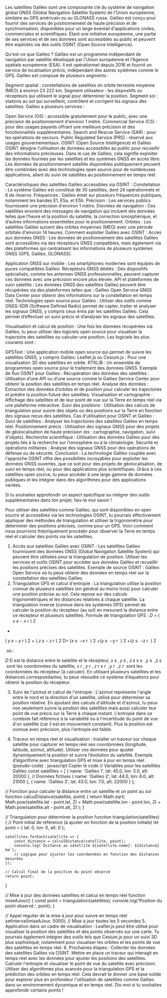Les satellites Galileo sont une composante clé du système de navigation global GNSS (Global Navigation Satellite System) de l'Union européenne, similaire au GPS américain ou au GLONASS russe. Galileo est conçu pour fournir des services de positionnement de haute précision et de synchronisation, disponibles pour un large éventail d'applications civiles, commerciales et scientifiques. Étant une initiative européenne, une partie de ses services et de ses données sont accessibles au public et peuvent être exploités via des outils OSINT (Open Source Intelligence).

Qu'est-ce que Galileo ?
Galileo est un programme indépendant de navigation par satellite développé par l'Union européenne et l'Agence spatiale européenne (ESA). Il est opérationnel depuis 2016 et fournit un service de localisation précis, indépendant des autres systèmes comme le GPS. Galileo est composé de plusieurs segments :

Segment spatial : constellations de satellites en orbite terrestre moyenne (MEO) à environ 23 222 km.
Segment utilisateur : les dispositifs ou récepteurs qui utilisent le signal pour déterminer la position.
Segment sol : stations au sol qui surveillent, contrôlent et corrigent les signaux des satellites.
Galileo a plusieurs services :

Open Service (OS) : accessible gratuitement pour le public, avec une précision de positionnement d'environ 1 mètre.
Commercial Service (CS) : pour des usages payants offrant une meilleure précision et des fonctionnalités supplémentaires.
Search and Rescue Service (SAR) : pour les opérations de secours.
Public Regulated Service (PRS) : réservé aux usages gouvernementaux.
OSINT (Open Source Intelligence) et Galileo
OSINT désigne l’utilisation de données accessibles au public pour recueillir des informations précieuses. Dans le cas de Galileo, cela signifie exploiter les données fournies par les satellites et les systèmes GNSS en accès libre. Les données de positionnement satellite disponibles publiquement peuvent être combinées avec des technologies open source pour de nombreuses applications, allant du suivi de satellites au positionnement en temps réel.

Caractéristiques des satellites Galileo accessibles via OSINT :
Constellation : Le système Galileo est constitué de 30 satellites, dont 24 opérationnels et 6 de réserve.
Fréquences : Galileo émet sur plusieurs fréquences publiques, notamment les bandes E1, E5a, et E5b.
Précision : Les services publics fournissent une précision d'environ 1 mètre.
Données de navigation : Ces satellites envoient des messages de navigation qui incluent des données telles que l’heure et la position du satellite, la correction ionosphérique, et d’autres informations essentielles pour le positionnement.
Orbites : Les satellites Galileo suivent des orbites moyennes (MEO) avec une période orbitale d'environ 14 heures.
Comment exploiter Galileo avec OSINT :
Accès aux données GNSS : Les données de positionnement des satellites Galileo sont accessibles via des récepteurs GNSS compatibles, mais également via des plateformes qui centralisent les informations de plusieurs systèmes GNSS (GPS, Galileo, GLONASS).

Application GNSS sur mobile : Les smartphones modernes sont équipés de puces compatibles Galileo.
Récepteurs GNSS dédiés : Des dispositifs spécialisés, comme les antennes GNSS professionnelles, peuvent capturer ces données avec une précision encore plus élevée.
API et plateformes de suivi satellite : Les données GNSS des satellites Galileo peuvent être récupérées via des plateformes telles que :
Galileo Open Service
GNSS Data Center pour obtenir des informations sur la constellation en temps réel.
Technologies open source pour Galileo : Utiliser des outils comme GNSS-SDR (Software Defined Radio) permet de capter, traiter et analyser les signaux GNSS, y compris ceux émis par les satellites Galileo. Cela permet d’effectuer un suivi précis et d’analyser les signaux des satellites.

Visualisation et calcul de position : Une fois les données récupérées via Galileo, tu peux utiliser des logiciels open source pour visualiser la trajectoire des satellites ou calculer une position. Les logiciels les plus courants sont :

GPSTest : Une application mobile open source qui permet de suivre les satellites GNSS, y compris Galileo.
Leaflet.js ou Cesium.js : Pour une visualisation 3D des satellites en orbite.
RTKLIB : Un ensemble de programmes open source pour le traitement des données GNSS.
Exemple de flux OSINT pour Galileo :
Récupération des données des satellites : Utilisation d’une API ou d’une source comme le Galileo Service Center pour obtenir la position des satellites en temps réel.
Analyse des données : Extraction des données d’orbites et de position pour calculer les trajectoires et prédire la position future des satellites.
Visualisation et cartographie : Affichage des satellites et de leur point de vue sur la Terre en temps réel via une plateforme interactive.
Suivi des positions : Utilisation des calculs de triangulation pour suivre des objets ou des positions sur la Terre en fonction des signaux reçus des satellites.
Cas d'utilisation pour OSINT et Galileo :
Suivi de satellites : Analyser les trajectoires des satellites Galileo en temps réel.
Positionnement précis : Utilisation des signaux GNSS pour des projets de géolocalisation de haute précision (ex : cartographie, navigation, suivi d'objets).
Recherche scientifique : Utilisation des données Galileo pour des projets liés à la recherche sur l’ionosphère ou à la climatologie.
Sécurité et opérations militaires : Analyse des signaux GNSS pour des opérations de défense ou de sécurité.
Conclusion :
La technologie Galileo couplée avec l'approche OSINT offre des possibilités incroyables pour exploiter les données GNSS ouvertes, que ce soit pour des projets de géolocalisation, de suivi en temps réel, ou pour des applications plus scientifiques. Grâce à ces satellites open source, tu peux accéder à une large gamme de données publiques et les intégrer dans des algorithmes pour des applications variées.

Si tu souhaites approfondir un aspect spécifique ou intégrer des outils supplémentaires dans ton projet, fais-le moi savoir !


Pour utiliser des satellites comme Galileo, qui sont disponibles en open source et accessibles via les technologies OSINT, tu pourrais effectivement appliquer des méthodes de triangulation et utiliser la trigonométrie pour déterminer des positions précises, comme pour un GPS. Voici comment nous pourrions théoriquement procéder pour observer la Terre en temps réel et calculer des points via les satellites.

1. Accès aux satellites Galileo avec OSINT :
Les satellites Galileo fournissent des données GNSS (Global Navigation Satellite System) qui peuvent être utilisées pour la triangulation de position.
Utiliser les services et outils OSINT pour accéder aux données Galileo et recueillir les positions précises des satellites.
Exemple de source OSINT : Galileo Open Service où tu peux obtenir des données en temps réel sur la constellation des satellites Galileo.
2. Triangulation GPS et calcul d'entropie :
La triangulation utilise la position connue de plusieurs satellites (en général au moins trois) pour calculer une position précise au sol. Cela repose sur des calculs trigonométriques et les distances relatives à chaque satellite.
La triangulation inverse (connue dans les systèmes GPS) permet de calculer la position du récepteur (au sol) en mesurant la distance entre ce récepteur et plusieurs satellites.
Formule de triangulation GPS : 
𝐷
=
(
𝑥
𝑠
−
𝑥
𝑟
)
2
+
(
𝑦
𝑠
−
𝑦
𝑟
)
2
+
(
𝑧
𝑠
−
𝑧
𝑟
)
2
D= 
(x 
s
​
 −x 
r
​
 ) 
2
 +(y 
s
​
 −y 
r
​
 ) 
2
 +(z 
s
​
 −z 
r
​
 ) 
2
 
​
  où :

𝐷
D est la distance entre le satellite et le récepteur,
𝑥
𝑠
,
𝑦
𝑠
,
𝑧
𝑠
x 
s
​
 ,y 
s
​
 ,z 
s
​
  sont les coordonnées du satellite,
𝑥
𝑟
,
𝑦
𝑟
,
𝑧
𝑟
x 
r
​
 ,y 
r
​
 ,z 
r
​
  sont les coordonnées du récepteur (à calculer).
En utilisant plusieurs satellites et les distances correspondantes, tu peux résoudre ce système d’équations pour obtenir la position du récepteur.

3. Suivi de l'azimut et calcul de l'entropie :
L'azimut représente l'angle entre le nord et la direction d'un satellite, utilisé pour déterminer sa position relative.
En ajoutant des calculs d'altitude et d'azimut, tu peux non seulement suivre la position des satellites mais aussi calculer leur point de vue précis sur la Terre à chaque instant.
L'entropie dans ce contexte fait référence à la variabilité ou à l'incertitude du point de vue d'un satellite (car il est en mouvement constant). Plus la position est connue avec précision, plus l'entropie est faible.

4. Traceur en temps réel et visualisation :
Installer un traceur sur chaque satellite pour capturer en temps réel ses coordonnées (longitude, latitude, azimut, altitude).
Utiliser ces données pour ajuster dynamiquement la position et suivre l’évolution du satellite.
Exemple d’algorithme avec triangulation GPS et mise à jour en temps réel (pseudo-code) :
javascript
Copier le code
// Variables pour les satellites Galileo
const satellites = [
    { name: 'Galileo 1', lat: 45.0, lon: 5.0, alt: 20000 }, // Données fictives
    { name: 'Galileo 2', lat: 44.0, lon: 6.0, alt: 21000 },
    { name: 'Galileo 3', lat: 43.0, lon: 7.0, alt: 22000 }
];

// Fonction pour calculer la distance entre un satellite et un point au sol
function calculDistance(satellite, point) {
    return Math.sqrt(
        Math.pow(satellite.lat - point.lat, 2) +
        Math.pow(satellite.lon - point.lon, 2) +
        Math.pow(satellite.alt - point.alt, 2)
    );
}

// Triangulation pour déterminer la position
function triangulation(satellites) {
    // Point initial de référence (à ajuster en fonction de la position initiale)
    let point = { lat: 0, lon: 0, alt: 0 };

    satellites.forEach(satellite => {
        const distance = calculDistance(satellite, point);
        console.log(`Distance au satellite ${satellite.name}: ${distance} km`);
        // Logique pour ajuster les coordonnées en fonction des distances mesurées
    });

    // Calcul final de la position du point observé
    return point;
}

// Mise à jour des données satellites et calcul en temps réel
function miseAJour() {
    const point = triangulation(satellites);
    console.log('Position du point observé:', point);
}

// Appel régulier de la mise à jour pour suivre en temps réel
setInterval(miseAJour, 5000); // Mise à jour toutes les 5 secondes
5. Application dans un cadre de visualisation :
Leaflet.js peut être utilisé pour visualiser la position des satellites et des points observés sur une carte.
Tu pourrais également intégrer des outils tels que Cesium.js pour un suivi 3D plus sophistiqué, notamment pour visualiser les orbites et les points de vue des satellites en temps réel.
6. Prochaines étapes :
Collecter les données des satellites Galileo via OSINT.
Mettre en place un traceur qui interagit en temps réel avec les données pour ajuster les positions des satellites.
Calculer l'entropie et visualiser le point de vue du satellite avec précision.
Utiliser des algorithmes plus avancés pour la triangulation GPS et la prédiction des orbites en temps réel.
Cela devrait te donner une base solide pour explorer plus en profondeur l'utilisation de satellites comme Galileo dans un environnement dynamique et en temps réel. Dis-moi si tu souhaites approfondir certains points !